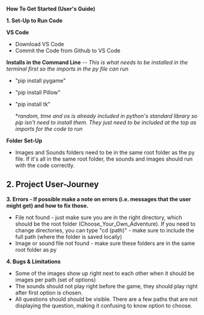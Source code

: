 **How To Get Started (User's Guide)**


**1. Set-Up to Run Code**
   
**VS Code**
- Download VS Code
- Commit the Code from Github to VS Code
  
**Installs in the Command Line** -- *This is what needs to be installed in the terminal first so the imports in the py file can run*
- "pip install pygame"
- "pip install Pillow"
- "pip install tk"

  **random, time and os is already included in python's standard library so pip isn't need to install them. They just need to be included at the top as imports
  for the code to run*

**Folder Set-Up**
- Images and Sounds folders need to be in the same root folder as the py file. If it's all in the same root folder, the sounds and images should run with the code correctly.


**2. Project User-Journey**
- 

**3. Errors - If possible make a note on errors (i.e. messages that the user might get) and how to fix those.**
- File not found - just make sure you are in the right directory, which should be the root folder (Choose_Your_Own_Adventure). If you need to change directories,
  you can type "cd (path)" - make sure to include the full path (where the folder is saved locally)
- Image or sound file not found - make sure these folders are in the same root folder as py
  
**4. Bugs & Limitations**
- Some of the images show up right next to each other when it should be images per path (set of options)
- The sounds should not play right before the game, they should play right after first option is chosen.
- All questions should should be visible. There are a few paths that are not displaying the question, making it confusing to know option to choose.
